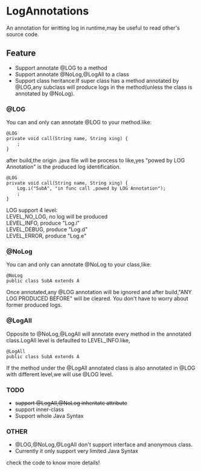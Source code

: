# LogAnnotations
An annotation for writting log in runtime,may be useful to read other's source code.

## Feature
* Support annotate @LOG to a method 
* Support annotate @NoLog,@LogAll to a class
* Support class heritance:If super class has a method annotated by @LOG,any subclass will produce logs in the method(unless the class is annotated by @NoLog).

### @LOG
You can and only can annotate @LOG to your method.like:                         

```
@LOG
private void call(String name, String xing) {
	;
}
```                       
after build,the origin .java file will be process to like,yes "powed by LOG Annotation" is the produced log identification. 

```
@LOG
private void call(String name, String xing) {
	Log.i("SubA", "in func call ,powed by LOG Annotation");
	;
}
``` 
LOG support 4 level:                               
LEVEL_NO_LOG,	no log will be produced        
LEVEL_INFO,	    produce "Log.i"                           
LEVEL_DEBUG,	produce "Log.d"                        
LEVEL_ERROR,	produce "Log.e"     

### @NoLog
You can and only can annotate @NoLog to your class,like:                       

```
@NoLog
public class SubA extends A
```
Once annotated,any @LOG annotation will be ignored and after build,"ANY LOG PRODUCED BEFORE" will be cleared. You don't have to worry about former produced logs.

### @LogAll
Opposite to @NoLog,@LogAll will annotate every method in the annotated class.LogAll level is defaulted to LEVEL_INFO.like,             
                        
```
@LogAll
public class SubA extends A
```

If the method under the @LogAll annotated class is also annotated in @LOG with different level,we will use @LOG level.   

### TODO
* ~~support @LogAll,@NoLog inheritate attribute~~
* support inner-class
* Support whole Java Syntax
                   
### OTHER
* @LOG,@NoLog,@LogAll don't support interface and anonymous class.
* Currently it only support very limited Java Syntax

check the code to know more details!







